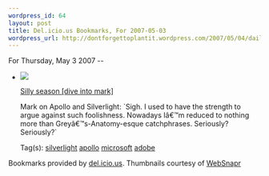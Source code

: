 ```yaml
--- 
wordpress_id: 64
layout: post
title: Del.icio.us Bookmarks, For 2007-05-03
wordpress_url: http://dontforgettoplantit.wordpress.com/2007/05/04/daily-delicious-21/
---
```

<p class="daily-delicious-header">For Thursday, May 3 2007 --</p>
<ul class="daily-delicious">
    <li><img src="http://images.websnapr.com/?url=http://diveintomark.org/archives/2007/05/02/silly-season"> <p><a href="http://diveintomark.org/archives/2007/05/02/silly-season" title="http://diveintomark.org/archives/2007/05/02/silly-season">Silly season [dive into mark]</a></p>
<p>Mark on Apollo and Silverlight:  `Sigh. I used to have the strength to argue against such foolishness. Nowadays Iâ€™m reduced to nothing more than Greyâ€™s-Anatomy-esque catchphrases. Seriously? Seriously?`</p><div class="daily-delicious-tags">Tag(s): <a href="http://del.icio.us/popular/silverlight">silverlight</a> <a href="http://del.icio.us/popular/apollo">apollo</a> <a href="http://del.icio.us/popular/microsoft">microsoft</a> <a href="http://del.icio.us/popular/adobe">adobe</a> </div></li></ul><p class="daily-delicious-footer">Bookmarks provided by <a href="http://del.icio.us/cyu">del.icio.us</a>.  Thumbnails courtesy of <a href="http://websnapr.com">WebSnapr</a>
